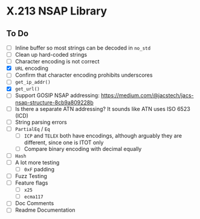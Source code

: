 # X.213 NSAP Library

## To Do

- [ ] Inline buffer so most strings can be decoded in `no_std`
- [ ] Clean up hard-coded strings
- [ ] Character encoding is not correct
- [x] `URL` encoding
- [ ] Confirm that character encoding prohibits underscores
- [ ] `get_ip_addr()`
- [x] `get_url()`
- [ ] Support GOSIP NSAP addressing: https://medium.com/@jacstech/jacs-nsap-structure-8cb9a809228b
- [ ] Is there a separate ATN addressing? It sounds like ATN uses ISO 6523 (ICD)
- [ ] String parsing errors
- [ ] `PartialEq` / `Eq`
  - [ ] `ICP` and `TELEX` both have encodings, although arguably they are different, since one is ITOT only
  - [ ] Compare binary encoding with decimal equally
- [ ] `Hash`
- [ ] A lot more testing
  - [ ] `0xF` padding
- [ ] Fuzz Testing
- [ ] Feature flags
  - [ ] `x25`
  - [ ] `ecma117`
- [ ] Doc Comments
- [ ] Readme Documentation
